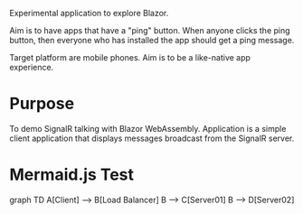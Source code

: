 Experimental application to explore Blazor.

Aim is to have apps that have a "ping" button. When anyone clicks the ping
button, then everyone who has installed the app should get a ping message.

Target platform are mobile phones. Aim is to be a like-native app experience.


<script src="https://cdn.jsdelivr.net/npm/mermaid/dist/mermaid.min.js"></script>
<script>mermaid.initialize({startOnLoad:true});</script>
# Purpose

To demo SignalR talking with Blazor WebAssembly. Application is a simple client application that displays messages broadcast from the SignalR server.

# Mermaid.js Test

<div class="mermaid">
    graph TD
    A[Client] --> B[Load Balancer]
    B --> C[Server01]
    B --> D[Server02]
</div>
